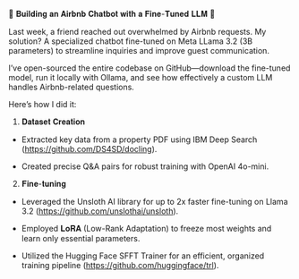 🚀 𝐁𝐮𝐢𝐥𝐝𝐢𝐧𝐠 𝐚𝐧 𝐀𝐢𝐫𝐛𝐧𝐛 𝐂𝐡𝐚𝐭𝐛𝐨𝐭 𝐰𝐢𝐭𝐡 𝐚 𝐅𝐢𝐧𝐞-𝐓𝐮𝐧𝐞𝐝 𝐋𝐋𝐌 🚀



Last week, a friend reached out overwhelmed by Airbnb requests. My solution? A specialized chatbot fine-tuned on Meta LLama 3.2 (3B parameters) to streamline inquiries and improve guest communication.



I’ve open-sourced the entire codebase on GitHub—download the fine-tuned model, run it locally with Ollama, and see how effectively a custom LLM handles Airbnb-related questions.



Here’s how I did it:



1. 𝐃𝐚𝐭𝐚𝐬𝐞𝐭 𝐂𝐫𝐞𝐚𝐭𝐢𝐨𝐧

- Extracted key data from a property PDF using IBM Deep Search (https://github.com/DS4SD/docling).

- Created precise Q&A pairs for robust training with OpenAI 4o-mini.



2. 𝐅𝐢𝐧𝐞-𝐭𝐮𝐧𝐢𝐧𝐠

- Leveraged the Unsloth AI library for up to 2x faster fine-tuning on Llama 3.2 (https://github.com/unslothai/unsloth).

- Employed 𝐋𝐨𝐑𝐀 (Low-Rank Adaptation) to freeze most weights and learn only essential parameters.

- Utilized the Hugging Face SFFT Trainer for an efficient, organized training pipeline (https://github.com/huggingface/trl).
